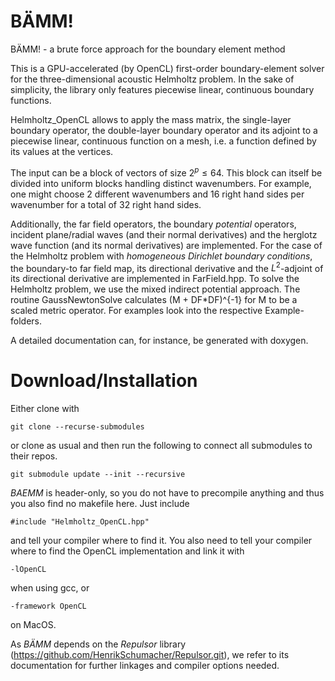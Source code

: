 # BÄMM!
BÄMM! - a brute force approach for the boundary element method

This is a GPU-accelerated (by OpenCL) first-order boundary-element solver for the three-dimensional acoustic Helmholtz problem. In the sake of simplicity, the library only features piecewise linear, continuous boundary functions.

Helmholtz_OpenCL allows to apply the mass matrix, the single-layer boundary operator, the double-layer boundary operator and its adjoint to a piecewise linear, continuous function on a mesh, i.e. a function defined by its values at the vertices.

The input can be a block of vectors of size $2^p\leq 64$. This block can itself be divided into uniform blocks handling distinct wavenumbers. For example, one might choose 2 different wavenumbers and 16 right hand sides per wavenumber for a total of 32 right hand sides.

Additionally, the far field operators, the boundary _potential_ operators, incident plane/radial waves (and their normal derivatives) and the herglotz wave function (and its normal derivatives) are implemented.
For the case of the Helmholtz problem with _homogeneous Dirichlet boundary conditions_, the boundary-to far field map, its directional derivative and the $L^2$-adjoint of its directional derivative are implemented in FarField.hpp. To solve the Helmholtz problem, we use the mixed indirect potential approach.
The routine GaussNewtonSolve calculates (M + DF*DF)^{-1} for M to be a scaled metric operator.
For examples look into the respective Example-folders.

A detailed documentation can, for instance, be generated with doxygen.

# Download/Installation

Either clone with

    git clone --recurse-submodules

or clone as usual and then run the following to connect all submodules to their repos.

    git submodule update --init --recursive

_BAEMM_ is header-only, so you do not have to precompile anything and thus you also find no makefile here. Just include

    #include "Helmholtz_OpenCL.hpp"

and tell your compiler where to find it. You also need to tell your compiler where to find the OpenCL implementation and link it with

    -lOpenCL
    
when using gcc, or

    -framework OpenCL
    
on MacOS.

As _BÄMM_ depends on the _Repulsor_ library (https://github.com/HenrikSchumacher/Repulsor.git), we refer to its documentation for further linkages and compiler options needed.
